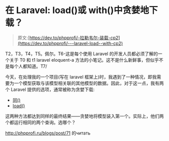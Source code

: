 # 在 Laravel: load()或 with()中贪婪地下载？

> 原文:[https://dev.to/phpprofi/-拉勒韦尔-装载-cp2](https://dev.to/phpprofi/---laravel-load--with-cp2)

T2，T3，T4，T5。佩尔。T6-这是每个使用 Laravel 的开发人员都必须了解的一个关于 T0 和 t1 laravel eloquent-a 方法的小笔记。这不是什么新鲜事，但似乎不是每个人都知道。T7/

今天，在处理我的一个项目(写在 laravel 框架上)时，我遇到了一种情况，即我需要为一个模型获取与该模型相关联的其他模型的数据。因此，对于这一点，我有两个 Laravel 提供的选项，通常被称为贪婪下载:

*   [同()](https://laravel.com/docs/5.2/eloquent-relationships#eager-loading)
*   [load()](https://laravel.com/docs/5.2/eloquent-relationships#lazy-eager-loading)

这两种方法都达到同样的最终结果——贪婪地将模型装入第一个。实际上，他们两个都运行相同的两个查询。选哪个？

http://phpprofi.ru/blogs/post/71 的читать